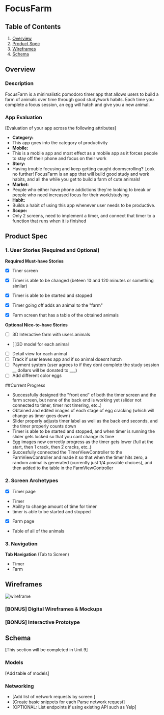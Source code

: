 # FocusFarm

## Table of Contents

1. [Overview](#Overview)
2. [Product Spec](#Product-Spec)
3. [Wireframes](#Wireframes)
4. [Schema](#Schema)

## Overview

### Description

FocusFarm is a minimalistic pomodoro timer app that allows users to build a farm of animals over time through good study/work habits. Each time you complete a focus session, an egg will hatch and give you a new animal.

### App Evaluation

[Evaluation of your app across the following attributes]
- **Category:**
- This app goes into the category of productivity
- **Mobile:**
- This is a mobile app and most effect as a mobile app as it forces people to stay off their phone and focus on their work
- **Story:**
- Having trouble focusing and keep getting caught doomscrolling? Look no further! FocusFarm is an app that will build good study and work habits, and all the while you get to build a farm of cute animals!
- **Market:**
- People who either have phone addictions they're looking to break or people who need increased focus for their work/studying
- **Habit:**
- Builds a habit of using this app whenever user needs to be productive.
- **Scope:**
- Only 2 screens, need to implement a timer, and connect that timer to a function that runs when it is finished

## Product Spec

### 1. User Stories (Required and Optional)

**Required Must-have Stories**

- [x] Tiner screen
- [x] Timer is able to be changed (beteen 10 and 120 minutes or something similar)
- [x] Timer is able to be started and stopped
- [x] Timer going off adds an animal to the "farm"
- [x] Farm screen that has a table of the obtained animals

  

**Optional Nice-to-have Stories**

- [ ] 3D Interactive farm with users animals
- [ ]3D model for each animal
- [ ] Detail view for each animal
- [ ] Track if user leaves app and if so animal doesnt hatch
- [ ] Payment system (user agrees to if they dont complete the study session __ dollars will be donated to ___)
- [ ] Add different color eggs

##Current Progress
- Successfully designed the "front end" of both the timer screen and the farm screen, but none of the back end is working yet (slider not connected to timer, timer not timering, etc..)
- Obtained and edited images of each stage of egg cracking (which will change as timer goes down)
- Slider properly adjusts timer label as well as the back end seconds, and the timer properly counts down
- Timer is able to be started and stopped, and when timer is running the slider gets locked so that you cant change its time
- Egg images now correctly progress as the timer gets lower (full at the start, then 1 crack, then 2 cracks, etc..)
- Succesfully connected the TimerViewController to the FarmViewController and made it so that when the timer hits zero, a random animal is generated (currently just 1/4 possible choices), and then added to the table in the FarmViewController
  

  


### 2. Screen Archetypes

- [x] Timer page
* Timer
* Ability to change amount of time for timer
* timer is able to be started and stopped

- [x] Farm page
* Table of all of the animals


### 3. Navigation

**Tab Navigation** (Tab to Screen)

* Timer
* Farm



## Wireframes

![wireframe](https://github.com/JacobMartinage/FocusFarm/assets/62039158/b27ef4e1-1d5e-4027-8b5a-e2bab8dd6457)




### [BONUS] Digital Wireframes & Mockups

### [BONUS] Interactive Prototype

## Schema 

[This section will be completed in Unit 9]

### Models

[Add table of models]

### Networking

- [Add list of network requests by screen ]
- [Create basic snippets for each Parse network request]
- [OPTIONAL: List endpoints if using existing API such as Yelp]
